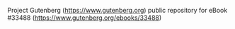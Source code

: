 Project Gutenberg (https://www.gutenberg.org) public repository for eBook #33488 (https://www.gutenberg.org/ebooks/33488)
